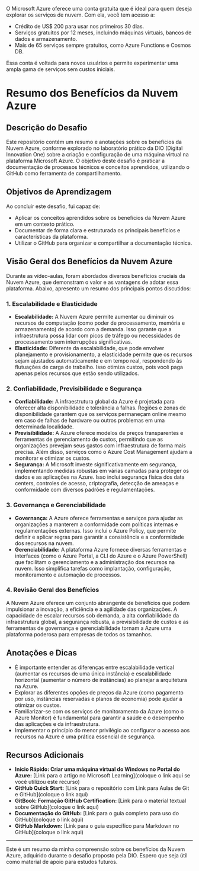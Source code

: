 O Microsoft Azure oferece uma conta gratuita que é ideal para quem deseja explorar os serviços de nuvem. Com ela, você tem acesso a:
- Crédito de US$ 200 para usar nos primeiros 30 dias.
- Serviços gratuitos por 12 meses, incluindo máquinas virtuais, bancos de dados e armazenamento.
- Mais de 65 serviços sempre gratuitos, como Azure Functions e Cosmos DB.

Essa conta é voltada para novos usuários e permite experimentar uma ampla gama de serviços sem custos iniciais.


# Resumo dos Benefícios da Nuvem Azure

## Descrição do Desafio

Este repositório contém um resumo e anotações sobre os benefícios da Nuvem Azure, conforme explorado no laboratório prático da DIO (Digital Innovation One) sobre a criação e configuração de uma máquina virtual na plataforma Microsoft Azure. O objetivo deste desafio é praticar a documentação de processos técnicos e conceitos aprendidos, utilizando o GitHub como ferramenta de compartilhamento.

## Objetivos de Aprendizagem

Ao concluir este desafio, fui capaz de:

* Aplicar os conceitos aprendidos sobre os benefícios da Nuvem Azure em um contexto prático.
* Documentar de forma clara e estruturada os principais benefícios e características da plataforma.
* Utilizar o GitHub para organizar e compartilhar a documentação técnica.

## Visão Geral dos Benefícios da Nuvem Azure

Durante as vídeo-aulas, foram abordados diversos benefícios cruciais da Nuvem Azure, que demonstram o valor e as vantagens de adotar essa plataforma. Abaixo, apresento um resumo dos principais pontos discutidos:

### 1. Escalabilidade e Elasticidade

* **Escalabilidade:** A Nuvem Azure permite aumentar ou diminuir os recursos de computação (como poder de processamento, memória e armazenamento) de acordo com a demanda. Isso garante que a infraestrutura possa lidar com picos de tráfego ou necessidades de processamento sem interrupções significativas.
* **Elasticidade:** Diferente da escalabilidade, que pode envolver planejamento e provisionamento, a elasticidade permite que os recursos sejam ajustados automaticamente e em tempo real, respondendo às flutuações de carga de trabalho. Isso otimiza custos, pois você paga apenas pelos recursos que estão sendo utilizados.

### 2. Confiabilidade, Previsibilidade e Segurança

* **Confiabilidade:** A infraestrutura global da Azure é projetada para oferecer alta disponibilidade e tolerância a falhas. Regiões e zonas de disponibilidade garantem que os serviços permaneçam online mesmo em caso de falhas de hardware ou outros problemas em uma determinada localidade.
* **Previsibilidade:** A Azure oferece modelos de preços transparentes e ferramentas de gerenciamento de custos, permitindo que as organizações prevejam seus gastos com infraestrutura de forma mais precisa. Além disso, serviços como o Azure Cost Management ajudam a monitorar e otimizar os custos.
* **Segurança:** A Microsoft investe significativamente em segurança, implementando medidas robustas em várias camadas para proteger os dados e as aplicações na Azure. Isso inclui segurança física dos data centers, controles de acesso, criptografia, detecção de ameaças e conformidade com diversos padrões e regulamentações.

### 3. Governança e Gerenciabilidade

* **Governança:** A Azure oferece ferramentas e serviços para ajudar as organizações a manterem a conformidade com políticas internas e regulamentações externas. Isso inclui o Azure Policy, que permite definir e aplicar regras para garantir a consistência e a conformidade dos recursos na nuvem.
* **Gerenciabilidade:** A plataforma Azure fornece diversas ferramentas e interfaces (como o Azure Portal, a CLI do Azure e o Azure PowerShell) que facilitam o gerenciamento e a administração dos recursos na nuvem. Isso simplifica tarefas como implantação, configuração, monitoramento e automação de processos.

### 4. Revisão Geral dos Benefícios

A Nuvem Azure oferece um conjunto abrangente de benefícios que podem impulsionar a inovação, a eficiência e a agilidade das organizações. A capacidade de escalar recursos sob demanda, a alta confiabilidade da infraestrutura global, a segurança robusta, a previsibilidade de custos e as ferramentas de governança e gerenciabilidade tornam a Azure uma plataforma poderosa para empresas de todos os tamanhos.

## Anotações e Dicas

* É importante entender as diferenças entre escalabilidade vertical (aumentar os recursos de uma única instância) e escalabilidade horizontal (aumentar o número de instâncias) ao planejar a arquitetura na Azure.
* Explorar as diferentes opções de preços da Azure (como pagamento por uso, instâncias reservadas e planos de economia) pode ajudar a otimizar os custos.
* Familiarizar-se com os serviços de monitoramento da Azure (como o Azure Monitor) é fundamental para garantir a saúde e o desempenho das aplicações e da infraestrutura.
* Implementar o princípio do menor privilégio ao configurar o acesso aos recursos na Azure é uma prática essencial de segurança.

## Recursos Adicionais

* **Início Rápido: Criar uma máquina virtual do Windows no Portal do Azure:** [Link para o artigo no Microsoft Learning](coloque o link aqui se você utilizou este recurso)
* **GitHub Quick Start:** [Link para o repositório com Link para Aulas de Git e GitHub](coloque o link aqui)
* **GitBook: Formação GitHub Certification:** [Link para o material textual sobre GitHub](coloque o link aqui)
* **Documentação do GitHub:** [Link para o guia completo para uso do GitHub](coloque o link aqui)
* **GitHub Markdown:** [Link para o guia específico para Markdown no GitHub](coloque o link aqui)

---

Este é um resumo da minha compreensão sobre os benefícios da Nuvem Azure, adquirido durante o desafio proposto pela DIO. Espero que seja útil como material de apoio para estudos futuros.

